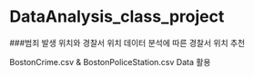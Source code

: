 # DataAnalysis_class_project
###범죄 발생 위치와 경찰서 위치 데이터 분석에 따른 경찰서 위치 추천

BostonCrime.csv & BostonPoliceStation.csv Data 활용
